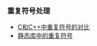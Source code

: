### 重复符号处理

- [C和C++中重复符号的对比](duplicate_symbols_c_vs_cxx)
- [静态库中的重复符号](duplicate_symbols_in_static_libraries)

